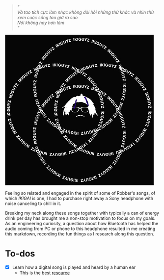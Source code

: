 > _"_  
> _Và tao tích cực làm nhạc không đòi hỏi những thứ khác và nhìn thử xem cuộc sống tao giờ ra sao_  
> _Nói không hay hơn làm_  
> _"_

![](ikigai_robber.png)

Feeling so related and engaged in the spirit of some of Robber's songs, of which _IKIGAI_ is one, I had to purchase right away a Sony headphone with noise canceling to chill in it.

Breaking my neck along these songs together with typically a can of energy drink per day has brought me a non-stop motivation to focus on my goals. As an engineering curiosity, a question about how Bluetooth has helped the audio coming from PC or phone to this headphone resulted in me creating this markdown, recording the fun things as I research along this question.

# To-dos
- [x] Learn how a digital song is played and heard by a human ear
    - This is the best [resource](https://developer.mozilla.org/en-US/docs/Web/Media/Formats/Audio_concepts)